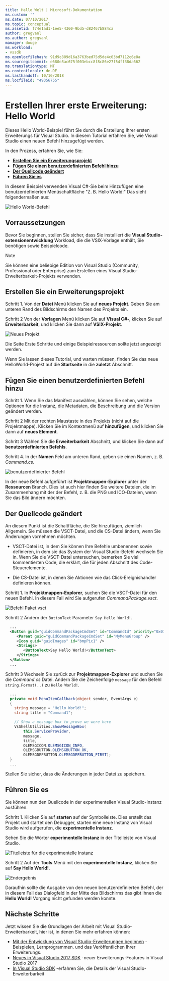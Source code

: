 ```yaml
---
title: Hallo Welt | Microsoft-Dokumentation
ms.custom: ''
ms.date: 07/10/2017
ms.topic: conceptual
ms.assetid: f74e1ad1-1ee5-4360-9bd5-d82467b884ca
author: gregvanl
ms.author: gregvanl
manager: douge
ms.workload:
- vssdk
ms.openlocfilehash: 91d9c809d16a3763bed75d5de4c03bd7112c6e8a
ms.sourcegitcommit: e680e8ac675f003ebcc8f8c86e27f54ff38da662
ms.translationtype: MT
ms.contentlocale: de-DE
ms.lasthandoff: 10/16/2018
ms.locfileid: "49356755"
---
```

# <a name="create-your-first-extension-hello-world"></a>Erstellen Ihrer erste Erweiterung: Hello World

Dieses Hello World-Beispiel führt Sie durch die Erstellung Ihrer ersten Erweiterungs für Visual Studio. In diesem Tutorial erfahren Sie, wie Visual Studio einen neuen Befehl hinzugefügt werden.

In den Prozess, erfahren Sie, wie Sie:

* **[Erstellen Sie ein Erweiterungsprojekt](#create-an-extensibility-project)**
* **[Fügen Sie einen benutzerdefinierten Befehl hinzu](#add-a-custom-command)**
* **[Der Quellcode geändert](#modify-the-source-code)**
* **[Führen Sie es](#run-it)**

In diesem Beispiel verwenden Visual C#-Sie beim Hinzufügen eine benutzerdefinierten Menüschaltfläche "Z. B. Hello World!" Das sieht folgendermaßen aus:

![Hello World-Befehl](media/hello-world-say-hello-world.png)

## <a name="prerequisites"></a>Vorraussetzungen

Bevor Sie beginnen, stellen Sie sicher, dass Sie installiert die **Visual Studio-extensionentwicklung** Workload, die die VSIX-Vorlage enthält, Sie benötigen sowie Beispielcode.

> [!NOTE]
> Sie können eine beliebige Edition von Visual Studio (Community, Professional oder Enterprise) zum Erstellen eines Visual Studio-Erweiterbarkeit-Projekts verwenden.

## <a name="create-an-extensibility-project"></a>Erstellen Sie ein Erweiterungsprojekt

Schritt 1. Von der **Datei** Menü klicken Sie auf **neues Projekt**. Geben Sie am unteren Rand des Bildschirms den Namen des Projekts ein.

Schritt 2 Von der **Vorlagen** Menü klicken Sie auf **Visual C#-**, klicken Sie auf **Erweiterbarkeit**, und klicken Sie dann auf **VSIX-Projekt**.

![Neues Projekt](media/hello-world-new-project.png)

Die Seite Erste Schritte und einige Beispielressourcen sollte jetzt angezeigt werden.

Wenn Sie lassen dieses Tutorial, und warten müssen, finden Sie das neue HelloWorld-Projekt auf die **Startseite** in die **zuletzt** Abschnitt.

## <a name="add-a-custom-command"></a>Fügen Sie einen benutzerdefinierten Befehl hinzu

Schritt 1. Wenn Sie das Manifest auswählen, können Sie sehen, welche Optionen für die Instanz, die Metadaten, die Beschreibung und die Version geändert werden.

Schritt 2 Mit der rechten Maustaste in des Projekts (nicht auf die Projektmappe). Klicken Sie im Kontextmenü auf **hinzufügen**, und klicken Sie dann auf **neues Element**.

Schritt 3 Wählen Sie die **Erweiterbarkeit** Abschnitt, und klicken Sie dann auf **benutzerdefinierten Befehls**.

Schritt 4. In der **Namen** Feld am unteren Rand, geben sie einen Namen, z. B. *Command.cs*.

![benutzerdefinierter Befehl](media/hello-world-custom-command.png)

In der neue Befehl aufgeführt ist **Projektmappen-Explorer** unter der **Ressourcen** Branch. Dies ist auch hier finden Sie weitere Dateien, die im Zusammenhang mit der der Befehl, z. B. die PNG und ICO-Dateien, wenn Sie das Bild ändern möchten.

## <a name="modify-the-source-code"></a>Der Quellcode geändert

An diesem Punkt ist die Schaltfläche, die Sie hinzufügen, ziemlich Allgemein. Sie müssen die VSCT-Datei, und die CS-Datei ändern, wenn Sie Änderungen vornehmen möchten.

* VSCT-Datei ist, in dem Sie können Ihre Befehle umbenennen sowie definieren, in dem sie das System der Visual Studio-Befehl wechseln Sie in. Wenn Sie die VSCT-Datei untersuchen, bemerken Sie viel kommentierten Code, die erklärt, die für jeden Abschnitt des Code-Steuerelemente.

* Die CS-Datei ist, in denen Sie Aktionen wie das Click-Ereignishandler definieren können.

Schritt 1. In **Projektmappen-Explorer**, suchen Sie die VSCT-Datei für den neuen Befehl. In diesem Fall wird Sie aufgerufen *CommandPackage.vsct*.

![Befehl Paket vsct](media/hello-world-command-package-vsct.png)

Schritt 2 Ändern der `ButtonText` Parameter `Say Hello World!`.

```xml
  ...
  <Button guid="guidCommandPackageCmdSet" id="CommandId" priority="0x0100" type="Button">
     <Parent guid="guidCommandPackageCmdSet" id="MyMenuGroup" />
     <Icon guid="guidImages" id="bmpPic1" />
     <Strings>
        <ButtonText>Say Hello World!</ButtonText>
     </Strings>
  </Button>
  ...
```

Schritt 3 Wechseln Sie zurück zur **Projektmappen-Explorer** und suchen Sie die *Command.cs* Datei. Ändern Sie die Zeichenfolge `message` für den Befehl `string.Format(..)` zu `Hello World!`.

```csharp
  ...
  private void MenuItemCallback(object sender, EventArgs e)
  {
    string message = "Hello World!";
    string title = "Command1";

    // Show a message box to prove we were here
    VsShellUtilities.ShowMessageBox(
        this.ServiceProvider,
        message,
        title,
        OLEMSGICON.OLEMSGICON_INFO,
        OLEMSGBUTTON.OLEMSGBUTTON_OK,
        OLEMSGDEFBUTTON.OLEMSGDEFBUTTON_FIRST);
  }
  ...
```

Stellen Sie sicher, dass die Änderungen in jeder Datei zu speichern.

## <a name="run-it"></a>Führen Sie es

Sie können nun den Quellcode in der experimentellen Visual Studio-Instanz ausführen.

Schritt 1. Klicken Sie auf **starten** auf der Symbolleiste. Dies erstellt das Projekt und startet den Debugger, starten eine neue Instanz von Visual Studio wird aufgerufen, die **experimentelle Instanz**.

Sehen Sie die Wörter **experimentelle Instanz** in der Titelleiste von Visual Studio.

![Titelleiste für die experimentelle Instanz](media/hello-world-exp-instance.png)

Schritt 2 Auf der **Tools** Menü mit den **experimentelle Instanz**, klicken Sie auf **Say Hello World!**.

![Endergebnis](media/hello-world-final-result.png)

Daraufhin sollte die Ausgabe von den neuen benutzerdefinierten Befehl, der in diesem Fall das Dialogfeld in der Mitte des Bildschirms das gibt Ihnen die **Hello World!** Vorgang nicht gefunden werden konnte.

## <a name="next-steps"></a>Nächste Schritte

Jetzt wissen Sie die Grundlagen der Arbeit mit Visual Studio-Erweiterbarkeit, hier ist, in denen Sie mehr erfahren können:

* [Mit der Entwicklung von Visual Studio-Erweiterungen beginnen](starting-to-develop-visual-studio-extensions.md) -Beispielen, Lernprogrammen. und das Veröffentlichen Ihrer Erweiterungs.
* [Neues in Visual Studio 2017 SDK](what-s-new-in-the-visual-studio-2017-sdk.md) -neuer Erweiterungs-Features in Visual Studio 2017
* [In Visual Studio SDK](internals/inside-the-visual-studio-sdk.md) -erfahren Sie, die Details der Visual Studio-Erweiterbarkeit
